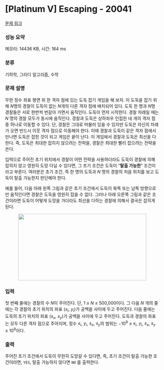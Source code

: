 # [Platinum V] Escaping - 20041 

[문제 링크](https://www.acmicpc.net/problem/20041) 

### 성능 요약

메모리: 14436 KB, 시간: 164 ms

### 분류

기하학, 그리디 알고리즘, 수학

### 문제 설명

<p>무한 정수 좌표 평면 위 한 격자 점에 있는 도둑 잡기 게임을 해 보자. 이 도둑을 잡기 위해 <em>N</em>명의 경찰이 도둑이 없는 <em>N</em>개의 다른 격자 점에 배치되어 있다. 도둑 한 명과 <em>N</em>명 경찰들은 서로 한번씩 번갈아 가면서 움직인다. 도둑이 먼저 시작한다. 경찰 차례일 때는 <em>N</em> 명의 경찰 모두가 동시에 움직인다. 경찰과 도둑은 상하좌우 인접한 네 개의 격자 점 중 하나로 이동할 수 있다. 단, 경찰은 그대로 머물러 있을 수 있지만 도둑은 자신의 차례가 오면 반드시 이웃 격자 점으로 이동해야 한다. 이때 경찰과 도둑이 같은 격자 점에서 만나면 도둑은 잡힌 것이 되고 게임은 끝이 난다. 이 게임에서 경찰과 도둑은 최선을 다한다. 즉, 도둑은 최대한 잡히지 않으려는 전략을, 경찰은 최대한 빨리 잡으려는 전략을 쓴다.</p>

<p>입력으로 주어진 초기 위치에서 경찰이 어떤 전략을 사용하더라도 도둑이 경찰에 의해 잡히지 않고 영원히 도망 다닐 수 있다면, 그 초기 조건은 도둑이 “<strong>탈출 가능한</strong>” 조건이라고 부른다. 여러분은 초기 조건, 즉 한 명의 도둑과 <em>N</em> 명의 경찰의 처음 위치를 보고 도둑이 탈출 가능한지 판단해야 한다.</p>

<p>예를 들어, 다음 아래 왼쪽 그림과 같은 초기 조건에서 도둑이 북쪽 또는 남쪽 방향으로만 움직인다면 경찰은 도둑을 영원히 잡을 수 없다. 그러나 아래 오른쪽 그림과 같은 조건이라면 도둑이 어떻게 도망을 가더라도 최선을 다하는 경찰에 의해서 결국은 잡히게 된다.</p>

<p style="text-align: center;"><img alt="" src="https://upload.acmicpc.net/507ecd86-4ab0-4066-8dbd-ed297ca27b86/-/preview/" style="width: 418px; height: 217px;"></p>

### 입력 

 <p>첫 번째 줄에는 경찰의 수 <em>N</em>이 주어진다. 단, 1 ≤ <em>N</em> ≤ 500,000이다. 그 다음 <em>N</em> 개의 줄에는 각 경찰의 초기 위치의 좌표 (<em>x<sub>i</sub></em>, <em>y<sub>i</sub></em>)가 공백을 사이에 두고 주어진다. 다음 줄에는 도둑의 초기 위치의 좌표 (<em>s<sub>x</sub></em>, <em>s<sub>y</sub></em>)가 공백을 사이에 두고 주어진다. 도둑과 경찰의 좌표는 모두 다른 격자 점으로 주어지며, 정수 <em>x<sub>i</sub></em>, <em>y<sub>i</sub></em>, <em>s<sub>x</sub></em>, <em>s<sub>y</sub></em>의 범위는 −10<sup>9</sup> ≤ <em>x<sub>i</sub></em>, <em>y<sub>i</sub></em>, <em>s<sub>x</sub></em>, <em>s<sub>y</sub></em> ≤ 10<sup>9</sup>이다.</p>

### 출력 

 <p>주어진 초기 조건에서 도둑이 무한히 도망갈 수 있다면, 즉, 초기 조건이 탈출 가능한 조건이라면, <code>YES</code>, 탈출 가능하지 않다면 <code>NO</code> 를 출력한다.</p>

